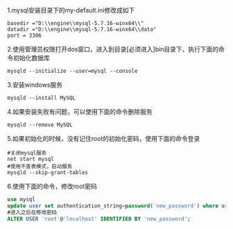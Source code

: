 1.mysql安装目录下的my-default.ini修改成如下
```
basedir ="D:\\engine\\mysql-5.7.16-winx64\\"
datadir ="D:\\engine\\mysql-5.7.16-winx64\\data"
port = 3306
```
2.使用管理员权限打开dos窗口，进入到目录[必须进入]bin目录下，执行下面的命令初始化数据库
```dos
mysqld --initialize --user=mysql --console
```
3.安装windows服务
```dos
mysqld --install MySQL
```
4.如果安装失败有问题，可以使用下面的命令删除服务
```dos
mysqld --remove MySQL
```
5.如果初始化的时候，没有记住root的初始化密码，使用下面的命令登录 
```dos
#关闭mysql服务
net start mysql
#使用不查表模式，启动服务
mysqld --skip-grant-tables
```
6.使用下面的命令，修改root密码
```sql
use mysql
update user set authentication_string=password('new_password') where user='root' and Host = 'localhost';
#进入之后在修改密码
ALTER USER 'root'@'localhost' IDENTIFIED BY 'new_password';
```